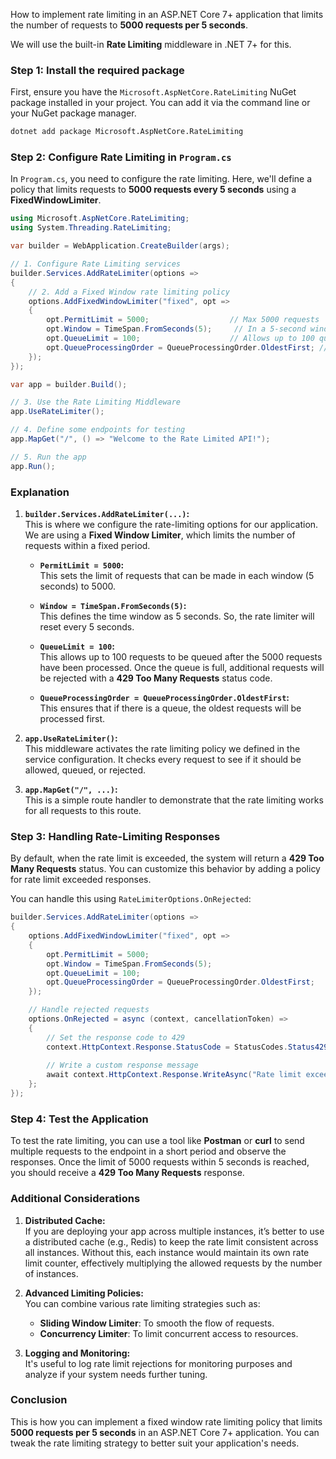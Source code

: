 How to implement rate limiting in an ASP.NET Core 7+ application that limits the number of requests to **5000 requests per 5 seconds**.

We will use the built-in **Rate Limiting** middleware in .NET 7+ for this.

### Step 1: **Install the required package**

First, ensure you have the `Microsoft.AspNetCore.RateLimiting` NuGet package installed in your project. You can add it via the command line or your NuGet package manager.

```bash
dotnet add package Microsoft.AspNetCore.RateLimiting
```

### Step 2: **Configure Rate Limiting in `Program.cs`**

In `Program.cs`, you need to configure the rate limiting. Here, we'll define a policy that limits requests to **5000 requests every 5 seconds** using a **FixedWindowLimiter**.

```csharp
using Microsoft.AspNetCore.RateLimiting;
using System.Threading.RateLimiting;

var builder = WebApplication.CreateBuilder(args);

// 1. Configure Rate Limiting services
builder.Services.AddRateLimiter(options =>
{
    // 2. Add a Fixed Window rate limiting policy
    options.AddFixedWindowLimiter("fixed", opt =>
    {
        opt.PermitLimit = 5000;                  // Max 5000 requests
        opt.Window = TimeSpan.FromSeconds(5);     // In a 5-second window
        opt.QueueLimit = 100;                    // Allows up to 100 queued requests
        opt.QueueProcessingOrder = QueueProcessingOrder.OldestFirst; // Process the oldest requests first
    });
});

var app = builder.Build();

// 3. Use the Rate Limiting Middleware
app.UseRateLimiter();

// 4. Define some endpoints for testing
app.MapGet("/", () => "Welcome to the Rate Limited API!");

// 5. Run the app
app.Run();
```

### Explanation

1. **`builder.Services.AddRateLimiter(...)`:**  
   This is where we configure the rate-limiting options for our application. We are using a **Fixed Window Limiter**, which limits the number of requests within a fixed period. 
   
   - **`PermitLimit = 5000`:**  
     This sets the limit of requests that can be made in each window (5 seconds) to 5000.
   
   - **`Window = TimeSpan.FromSeconds(5)`:**  
     This defines the time window as 5 seconds. So, the rate limiter will reset every 5 seconds.

   - **`QueueLimit = 100`:**  
     This allows up to 100 requests to be queued after the 5000 requests have been processed. Once the queue is full, additional requests will be rejected with a **429 Too Many Requests** status code.

   - **`QueueProcessingOrder = QueueProcessingOrder.OldestFirst`:**  
     This ensures that if there is a queue, the oldest requests will be processed first.

2. **`app.UseRateLimiter()`:**  
   This middleware activates the rate limiting policy we defined in the service configuration. It checks every request to see if it should be allowed, queued, or rejected.

3. **`app.MapGet("/", ...)`:**  
   This is a simple route handler to demonstrate that the rate limiting works for all requests to this route.

### Step 3: **Handling Rate-Limiting Responses**

By default, when the rate limit is exceeded, the system will return a **429 Too Many Requests** status. You can customize this behavior by adding a policy for rate limit exceeded responses.

You can handle this using `RateLimiterOptions.OnRejected`:

```csharp
builder.Services.AddRateLimiter(options =>
{
    options.AddFixedWindowLimiter("fixed", opt =>
    {
        opt.PermitLimit = 5000;
        opt.Window = TimeSpan.FromSeconds(5);
        opt.QueueLimit = 100;
        opt.QueueProcessingOrder = QueueProcessingOrder.OldestFirst;
    });

    // Handle rejected requests
    options.OnRejected = async (context, cancellationToken) =>
    {
        // Set the response code to 429
        context.HttpContext.Response.StatusCode = StatusCodes.Status429TooManyRequests;
        
        // Write a custom response message
        await context.HttpContext.Response.WriteAsync("Rate limit exceeded. Try again later.", cancellationToken);
    };
});
```

### Step 4: **Test the Application**

To test the rate limiting, you can use a tool like **Postman** or **curl** to send multiple requests to the endpoint in a short period and observe the responses. Once the limit of 5000 requests within 5 seconds is reached, you should receive a **429 Too Many Requests** response.

### Additional Considerations

1. **Distributed Cache:**  
   If you are deploying your app across multiple instances, it’s better to use a distributed cache (e.g., Redis) to keep the rate limit consistent across all instances. Without this, each instance would maintain its own rate limit counter, effectively multiplying the allowed requests by the number of instances.

2. **Advanced Limiting Policies:**  
   You can combine various rate limiting strategies such as:
   - **Sliding Window Limiter**: To smooth the flow of requests.
   - **Concurrency Limiter**: To limit concurrent access to resources.

3. **Logging and Monitoring:**  
   It's useful to log rate limit rejections for monitoring purposes and analyze if your system needs further tuning.

### Conclusion

This is how you can implement a fixed window rate limiting policy that limits **5000 requests per 5 seconds** in an ASP.NET Core 7+ application. You can tweak the rate limiting strategy to better suit your application's needs.